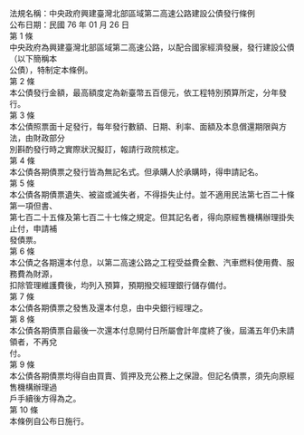 法規名稱：中央政府興建臺灣北部區域第二高速公路建設公債發行條例  
公布日期：民國 76 年 01 月 26 日  
第 1 條  
中央政府為興建臺灣北部區域第二高速公路，以配合國家經濟發展，發行建設公債（以下簡稱本  
公債），特制定本條例。  
第 2 條  
本公債發行金額，最高額度定為新臺幣五百億元，依工程特別預算所定，分年發行。  
第 3 條  
本公債照票面十足發行，每年發行數額、日期、利率、面額及本息償還期限與方法，由財政部分  
別斟酌發行時之實際狀況擬訂，報請行政院核定。  
第 4 條  
本公債各期債票之發行皆為無記名式。但承購人於承購時，得申請記名。  
第 5 條  
本公債各期債票遺失、被盜或滅失者，不得掛失止付。並不適用民法第七百二十條第一項但書、  
第七百二十五條及第七百二十七條之規定。但其記名者，得向原經售機構辦理掛失止付，申請補  
發債票。  
第 6 條  
本公債之各期還本付息，以第二高速公路之工程受益費全數、汽車燃料使用費、服務費為財源，  
扣除管理維護費後，均列入預算，預期撥交經理銀行儲存備付。  
第 7 條  
本公債各期債票之發售及還本付息，由中央銀行經理之。  
第 8 條  
本公債各期債票自最後一次還本付息開付日所屬會計年度終了後，屆滿五年仍未請領者，不再兌  
付。  
第 9 條  
本公債各期債票均得自由買賣、質押及充公務上之保證。但記名債票，須先向原經售機構辦理過  
戶手續後方得為之。  
第 10 條  
本條例自公布日施行。  


